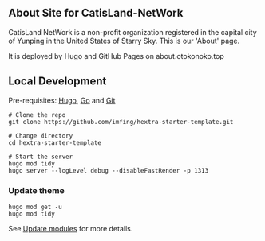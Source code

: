 ## About Site for CatisLand-NetWork

CatisLand NetWork is a non-profit organization registered in the capital city of Yunping in the United States of Starry Sky. This is our 'About' page.

It is deployed by Hugo and GitHub Pages on about.otokonoko.top

## Local Development

Pre-requisites: [Hugo](https://gohugo.io/getting-started/installing/), [Go](https://golang.org/doc/install) and [Git](https://git-scm.com)

```shell
# Clone the repo
git clone https://github.com/imfing/hextra-starter-template.git

# Change directory
cd hextra-starter-template

# Start the server
hugo mod tidy
hugo server --logLevel debug --disableFastRender -p 1313
```

### Update theme

```shell
hugo mod get -u
hugo mod tidy
```

See [Update modules](https://gohugo.io/hugo-modules/use-modules/#update-modules) for more details.
